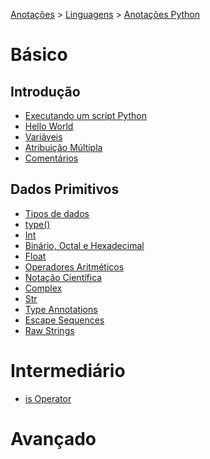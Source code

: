 <link rel="stylesheet" type="text/css" href="../../CSS/dark-theme.css">

[Anotações](../../) > [Linguagens](../Index.md) > [Anotações Python](./Index.md)

# Básico
## Introdução
- [Executando um script Python](./ExecutandoScript.md)
- [Hello World](./HelloWord.md)
- [Variáveis](./Variaveis.md)
- [Atribuição Múltipla](./AtribuicaoMultipla.md)
- [Comentários](./Comentarios.md)
## Dados Primitivos
- [Tipos de dados](./TiposDeDados.md)
- [type()](./Type.md)
- [Int](./Int.md)
- [Binário, Octal e Hexadecimal](./BinarioOctalHexadecimal.md)
- [Float](./Float.md)
- [Operadores Aritméticos](./Operadores.md)
- [Notação Científica](./NotacaoCientifica.md)
- [Complex](./Complex.md)
- [Str](./Str.md)
- [Type Annotations](./TypeAnnotations.md)
- [Escape Sequences](./EscapeSequences.md)
- [Raw Strings](./RawStrings.md)
 
# Intermediário
- [is Operator](./isOperator.md)
    
# Avançado
